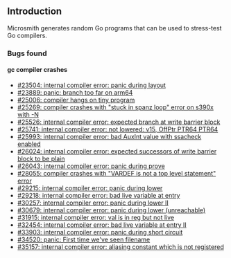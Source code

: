 
## Introduction

Microsmith generates random Go programs that can be used to
stress-test Go compilers.

### Bugs found

#### gc compiler crashes

- [#23504: internal compiler error: panic during layout](https://github.com/golang/go/issues/23504)
- [#23889: panic: branch too far on arm64](https://github.com/golang/go/issues/23889)
- [#25006: compiler hangs on tiny program](https://github.com/golang/go/issues/25006)
- [#25269: compiler crashes with "stuck in spanz loop" error on s390x with -N](https://github.com/golang/go/issues/25269)
- [#25526: internal compiler error: expected branch at write barrier block](https://github.com/golang/go/issues/25516)
- [#25741: internal compiler error: not lowered: v15, OffPtr PTR64 PTR64](https://github.com/golang/go/issues/25741)
- [#25993: internal compiler error: bad AuxInt value with ssacheck enabled](https://github.com/golang/go/issues/25993)
- [#26024: internal compiler error: expected successors of write barrier block to be plain](https://github.com/golang/go/issues/26024)
- [#26043: internal compiler error: panic during prove](https://github.com/golang/go/issues/26043)
- [#28055: compiler crashes with "VARDEF is not a top level statement" error](https://github.com/golang/go/issues/28055)
- [#29215: internal compiler error: panic during lower](https://github.com/golang/go/issues/29215)
- [#29218: internal compiler error: bad live variable at entry](https://github.com/golang/go/issues/29218)
- [#30257: internal compiler error: panic during lower II](https://github.com/golang/go/issues/30257)
- [#30679: internal compiler error: panic during lower (unreachable)](https://github.com/golang/go/issues/30679)
- [#31915: internal compiler error: val is in reg but not live](https://github.com/golang/go/issues/31915)
- [#32454: internal compiler error: bad live variable at entry II](https://github.com/golang/go/issues/32454)
- [#33903: internal compiler error: panic during short circuit](https://github.com/golang/go/issues/33903)
- [#34520: panic: First time we've seen filename](https://github.com/golang/go/issues/34520)
- [#35157: internal compiler error: aliasing constant which is not registered](https://github.com/golang/go/issues/35157)
